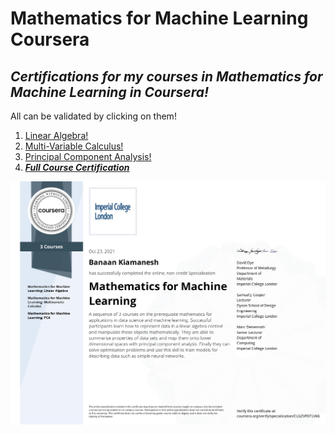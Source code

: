 # Mathematics for Machine Learning Coursera

## ***Certifications for my courses in Mathematics for Machine Learning in Coursera!***

All can be validated by clicking on them! 
1. [Linear Algebra!](https://www.coursera.org/verify/BB2NN94SPZJK)
2. [Multi-Variable Calculus!](https://www.coursera.org/verify/MS7LAE2FD3G8)
3. [Principal Component Analysis!](https://www.coursera.org/verify/923VR6SR9S6M)
4. ***[Full Course Certification](https://www.coursera.org/verify/specialization/CLGZVPDTLV6)***

![](images/Certif.jpg)

